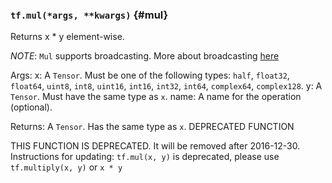 ### `tf.mul(*args, **kwargs)` {#mul}

Returns x * y element-wise.

  *NOTE*: `Mul` supports broadcasting. More about broadcasting
  [here](http://docs.scipy.org/doc/numpy/user/basics.broadcasting.html)

  Args:
    x: A `Tensor`. Must be one of the following types: `half`, `float32`, `float64`, `uint8`, `int8`, `uint16`, `int16`, `int32`, `int64`, `complex64`, `complex128`.
    y: A `Tensor`. Must have the same type as `x`.
    name: A name for the operation (optional).

  Returns:
    A `Tensor`. Has the same type as `x`.
  DEPRECATED FUNCTION

THIS FUNCTION IS DEPRECATED. It will be removed after 2016-12-30.
Instructions for updating:
`tf.mul(x, y)` is deprecated, please use `tf.multiply(x, y)` or `x * y`

